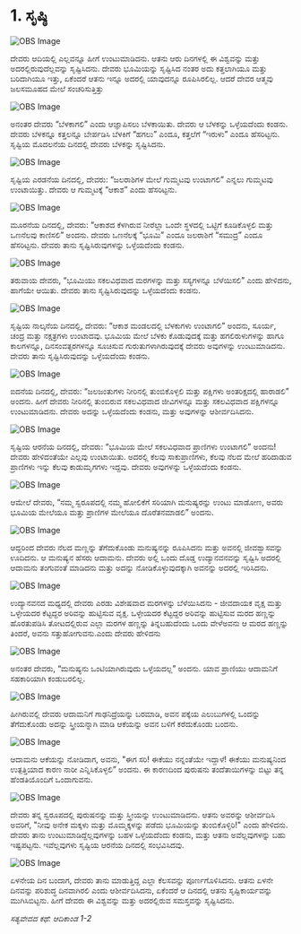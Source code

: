 # 1. ಸೃಷ್ಠಿ

![OBS Image](https://cdn.door43.org/obs/jpg/360px/obs-en-01-01.jpg)

ದೇವರು ಆದಿಯಲ್ಲಿ ಎಲ್ಲವನ್ನೂ  ಹೀಗೆ ಉಂಟುಮಾಡಿದನು. ಆತನು ಆರು ದಿನಗಳಲ್ಲಿ ಈ ವಿಶ್ವವನ್ನು ಮತ್ತು ಅದರಲ್ಲಿರುವುದೆಲ್ಲವನ್ನು ಸೃಷ್ಟಿಸಿದನು. ದೇವರು ಭೂಮಿಯನ್ನು ಸೃಷ್ಟಿಸಿದ ನಂತರ ಅದು ಕತ್ತಲಾಗಿಯೂ ಮತ್ತು ಬರಿದಾಗಿಯೂ ಇತ್ತು, ಏಕೆಂದರೆ ಆತನು ಇನ್ನೂ ಅದರಲ್ಲಿ ಯಾವುದನ್ನೂ ರೂಪಿಸಿರಲಿಲ್ಲ. ಆದರೆ ದೇವರ ಆತ್ಮವು ಜಲಸಮೂಹದ ಮೇಲೆ ಸಂಚರಿಸುತ್ತಿತ್ತು

![OBS Image](https://cdn.door43.org/obs/jpg/360px/obs-en-01-02.jpg)

ಅನಂತರ ದೇವರು “ಬೆಳಕಾಗಲಿ” ಎಂದು ಆಜ್ಞಾಪಿಸಲು ಬೆಳಕಾಯಿತು. ದೇವರು ಆ ಬೆಳಕನ್ನು ಒಳ್ಳೆಯದೆಂದು ಕಂಡನು. ದೇವರು ಬೆಳಕನ್ನೂ ಕತ್ತಲನ್ನೂ ಬೇರ್ಪಡಿಸಿ ಬೆಳಕಿಗೆ “ಹಗಲು” ಎಂದೂ, ಕತ್ತಲೆಗೆ “ಇರುಳು” ಎಂದೂ ಹೆಸರಿಟ್ಟನು. ಸೃಷ್ಟಿಯ ಮೊದಲನೆಯ ದಿನದಲ್ಲಿ ದೇವರು ಬೆಳಕನ್ನು ಸೃಷ್ಟಿಸಿದನು.

![OBS Image](https://cdn.door43.org/obs/jpg/360px/obs-en-01-03.jpg)

ಸೃಷ್ಟಿಯ ಎರಡನೆಯ ದಿನದಲ್ಲಿ, ದೇವರು: “ಜಲರಾಶಿಗಳ ಮೇಲೆ ಗುಮ್ಮಟವು ಉಂಟಾಗಲಿ”  ಎನ್ನಲು ಗುಮ್ಮಟವು ಉಂಟಾಯಿತ್ತು. ದೇವರು ಆ ಗುಮ್ಮಟಕ್ಕೆ “ಆಕಾಶ” ಎಂದು ಹೆಸರಿಟ್ಟನು.

![OBS Image](https://cdn.door43.org/obs/jpg/360px/obs-en-01-04.jpg)

ಮೂರನೆಯ ದಿನದಲ್ಲಿ, ದೇವರು: “ಆಕಾಶದ ಕೆಳಗಿರುವ ನೀರೆಲ್ಲಾ ಒಂದೇ ಸ್ಥಳದಲ್ಲಿ ಒಟ್ಟಿಗೆ ಕೂಡಿಕೊಳ್ಳಲಿ ಮತ್ತು ಒಣನೆಲವು ಕಾಣಿಸಲಿ” ಅಂದನು. ದೇವರು ಒಣನೆಲಕ್ಕೆ “ಭೂಮಿ” ಎಂದೂ ಜಲರಾಶಿಗೆ “ಸಮುದ್ರ” ಎಂದೂ ಹೆಸರಿಟ್ಟನು. ದೇವರು ತಾನು ಸೃಷ್ಟಿಸಿರುವುಗಳನ್ನು ಒಳ್ಳೆಯದೆಂದು ಕಂಡನು.

![OBS Image](https://cdn.door43.org/obs/jpg/360px/obs-en-01-05.jpg)

ತರುವಾಯ ದೇವರು, “ಭೂಮಿಯು ಸಕಲವಿಧವಾದ ಮರಗಳನ್ನು ಮತ್ತು ಸಸ್ಯಗಳನ್ನೂ ಬೆಳೆಯಿಸಲಿ” ಎಂದು ಹೇಳಿದನು, ಹಾಗೆಯೇ ಆಯಿತು. ದೇವರು ತಾನು ಸೃಷ್ಟಿಸಿರುವುದನ್ನು ಒಳ್ಳೆಯದೆಂದು ಕಂಡನು.

![OBS Image](https://cdn.door43.org/obs/jpg/360px/obs-en-01-06.jpg)

ಸೃಷ್ಟಿಯ ನಾಲ್ಕನೆಯ ದಿನದಲ್ಲಿ, ದೇವರು: “ಆಕಾಶ ಮಂಡಲದಲ್ಲಿ ಬೆಳಕುಗಳು ಉಂಟಾಗಲಿ” ಅಂದನು, ಸೂರ್ಯ, ಚಂದ್ರ ಮತ್ತು ನಕ್ಷತ್ರಗಳು ಉಂಟಾದವು. ಭೂಮಿಯ ಮೇಲೆ ಬೆಳಕು ಕೊಡುವುದಕ್ಕೆ ಮತ್ತು ಹಗಲಿರುಳುಗಳನ್ನು ಹಾಗೂ ಕಾಲಗಳನ್ನೂ, ದಿನಸಂವತ್ಸರಗಳನ್ನೂ ಸೂಚಿಸುವ ಗುರುತುಗಳಾಗಿರುವುದಕ್ಕೆ ದೇವರು ಅವುಗಳನ್ನು ಉಂಟುಮಾಡಿದನು. ದೇವರು ತಾನು ಸೃಷ್ಟಿಸಿರುವುದನ್ನು ಒಳ್ಳೆಯದೆಂದು ಕಂಡನು.

![OBS Image](https://cdn.door43.org/obs/jpg/360px/obs-en-01-07.jpg)

ಐದನೆಯ ದಿನದಲ್ಲಿ, ದೇವರು: “ಜಲಜಂತುಗಳು ನೀರಿನಲ್ಲಿ ತುಂಬಿಕೊಳ್ಳಲಿ ಮತ್ತು ಪಕ್ಷಿಗಳು ಅಂತರಿಕ್ಷದಲ್ಲಿ ಹಾರಾಡಲಿ” ಅಂದನು. ಹೀಗೆ ದೇವರು ನೀರಿನಲ್ಲಿ ತುಂಬಿರುವ ಸಕಲವಿಧವಾದ ಜೀವಿಗಳನ್ನೂ ಮತ್ತು ಸಕಲವಿಧವಾದ ಪಕ್ಷಿಗಳನ್ನೂ ಉಂಟುಮಾಡಿದನು. ದೇವರು ಅದನ್ನು ಒಳ್ಳೆಯದೆಂದು ಕಂಡನು, ಮತ್ತು ಅವುಗಳನ್ನು ಆಶೀರ್ವದಿಸಿದನು.

![OBS Image](https://cdn.door43.org/obs/jpg/360px/obs-en-01-08.jpg)

ಸೃಷ್ಟಿಯ ಆರನೆಯ ದಿನದಲ್ಲಿ, ದೇವರು: “ಭೂಮಿಯ ಮೇಲೆ ಸಕಲವಿಧವಾದ ಪ್ರಾಣಿಗಳು ಉಂಟಾಗಲಿ” ಅಂದನು! ದೇವರು ಹೇಳಿದಂತೆಯೇ ಎಲ್ಲವು ಉಂಟಾಯಿತು. ಅದರಲ್ಲಿ ಕೆಲವು ಸಾಕುಪ್ರಾಣಿಗಳು, ಕೆಲವು ನೆಲದ ಮೇಲೆ ಹರಿದಾಡುವ ಪ್ರಾಣಿಗಳು ಇನ್ನು ಕೆಲವು ಕಾಡುಮೃಗಗಳು ಇದ್ದವು. ದೇವರು ಅವುಗಳನ್ನು ಒಳ್ಳೆಯದೆಂದು ಕಂಡನು.

![OBS Image](https://cdn.door43.org/obs/jpg/360px/obs-en-01-09.jpg)

ಆಮೇಲೆ ದೇವರು, “ನಮ್ಮ ಸ್ವರೂಪದಲ್ಲಿ ನಮ್ಮ ಹೋಲಿಕೆಗೆ ಸರಿಯಾಗಿ ಮನುಷ್ಯರನ್ನು ಉಂಟು ಮಾಡೋಣ, ಅವರು ಭೂಮಿಯ ಮೇಲೆಯೂ ಮತ್ತು ಪ್ರಾಣಿಗಳ ಮೇಲೆಯೂ ದೊರೆತನಮಾಡಲಿ” ಅಂದನು.

![OBS Image](https://cdn.door43.org/obs/jpg/360px/obs-en-01-10.jpg)

ಆದ್ದರಿಂದ ದೇವರು ನೆಲದ ಮಣ್ಣನ್ನು ತೆಗೆದುಕೊಂಡು ಮನುಷ್ಯನನ್ನು ರೂಪಿಸಿದನು ಮತ್ತು ಅವನಲ್ಲಿ ಜೀವಶ್ವಾಸವನ್ನು ಊದಿದನು. ಆ ಮನುಷ್ಯನ ಹೆಸರು ಆದಾಮನು. ದೇವರು ಅಲ್ಲಿ ಒಂದು ದೊಡ್ಡ ಉದ್ಯಾನವನವನ್ನು ಸೃಷ್ಟಿಸಿ ಅದರಲ್ಲಿ ಆದಾಮನು ತಂಗುವಂತೆ ಮಾಡಿದನು ಮತ್ತು ಅದನ್ನು ನೋಡಿಕೊಳ್ಳುವುದಕ್ಕಾಗಿ ಅವನನ್ನು ಅದರಲ್ಲಿ ಇರಿಸಿದನು.

![OBS Image](https://cdn.door43.org/obs/jpg/360px/obs-en-01-11.jpg)

ಉದ್ಯಾನವನದ ಮಧ್ಯದಲ್ಲಿ ದೇವರು ಎರಡು ವಿಶೇಷವಾದ ಮರಗಳನ್ನು ಬೆಳೆಯಿಸಿದನು - ಜೀವದಾಯಕ ವೃಕ್ಷ ಮತ್ತು ಒಳ್ಳೇಯದರ ಕೆಟ್ಟದ್ದರ ಅರಿವನ್ನು ಹುಟ್ಟಿಸುವ ವೃಕ್ಷ. ಒಳ್ಳೇಯದರ ಕೆಟ್ಟದ್ದರ ಅರಿವನ್ನು ಹುಟ್ಟಿಸುವ ಮರದ ಹಣ್ಣನ್ನು ಹೊರತುಪಡಿಸಿ ತೋಟದಲ್ಲಿರುವ ಎಲ್ಲಾ ಮರಗಳ ಹಣ್ಣನ್ನು ತಿನ್ನಬಹುದೆಂದು  ಒಂದು ವೇಳೆಅವನು ಆ ಮರದ ಹಣ್ಣನ್ನು ತಿಂದರೆ, ಅವನು ಸತ್ತುಹೋಗುವನು.ಎಂದು ದೇವರು ಹೇಳಿದನು

![OBS Image](https://cdn.door43.org/obs/jpg/360px/obs-en-01-12.jpg)

ಅನಂತರ ದೇವರು, “ಮನುಷ್ಯನು ಒಂಟಿಯಾಗಿರುವುದು ಒಳ್ಳೆಯದಲ್ಲ” ಅಂದನು.  ಯಾವ ಪ್ರಾಣಿಯು ಆದಾಮನಿಗೆ ಸಹಕಾರಿಯಾಗಿ ಕಂಡುಬರಲಿಲ್ಲ.

![OBS Image](https://cdn.door43.org/obs/jpg/360px/obs-en-01-13.jpg)

ಹೀಗಿರುವಲ್ಲಿ ದೇವರು ಆದಾಮನಿಗೆ ಗಾಢನಿದ್ರೆಯನ್ನು ಬರಮಾಡಿ,  ಅವನ ಪಕ್ಕೆಯ ಎಲುಬುಗಳಲ್ಲಿ ಒಂದನ್ನು ತೆಗೆದುಕೊಂಡು ಅದನ್ನು ಸ್ತ್ರೀಯನ್ನಾಗಿ ಮಾಡಿ ಆಕೆಯನ್ನು ಅವನ ಬಳಿಗೆ ಕರೆದುಕೊಂಡು ಬಂದನು.

![OBS Image](https://cdn.door43.org/obs/jpg/360px/obs-en-01-14.jpg)

ಆದಾಮನು ಆಕೆಯನ್ನು ನೋಡಿದಾಗ, ಅವನು, "ಈಗ ಸರಿ! ಈಕೆಯು ನನ್ನಂತೆಯೇ ಇದ್ದಾಳೆ! ಈಕೆಯು ಮನುಷ್ಯನಿಂದ ಉತ್ಪತ್ತಿಯಾದ ಕಾರಣ ನಾರೀ ಎನ್ನಿಸಿಕೊಳ್ಳಲಿ” ಅಂದನು. ಈ ಕಾರಣದಿಂದ ಪುರುಷನು ತಂದೆತಾಯಿಗಳನ್ನು ಬಿಟ್ಟು ತನ್ನ ಹೆಂಡತಿಯೊಂದಿಗೆ ಒಂದಾಗುವನು.

![OBS Image](https://cdn.door43.org/obs/jpg/360px/obs-en-01-15.jpg)

ದೇವರು ತನ್ನ ಸ್ವರೂಪದಲ್ಲಿ ಪುರುಷನನ್ನು ಮತ್ತು ಸ್ತ್ರೀಯನ್ನು ಉಂಟುಮಾಡಿದನು. ಆತನು ಅವರನ್ನು ಆಶೀರ್ವದಿಸಿ ಅವರಿಗೆ, "ನೀವು ಅನೇಕ ಮಕ್ಕಳು ಮತ್ತು ಮೊಮ್ಮಕ್ಕಳನ್ನು ಪಡೆದು ಭೂಮಿಯನ್ನು ತುಂಬಿಕೊಳ್ಳಿರಿ!" ಎಂದು ಹೇಳಿದನು. ದೇವರು ತಾನು ಉಂಟುಮಾಡಿದ್ದೆಲ್ಲವುಗಳನ್ನು ಬಹಳ ಒಳ್ಳೆಯದೆಂದು ಕಂಡನು, ಮತ್ತು ಆತನು ಅವೆಲ್ಲವುಗಳನ್ನು ಬಹು ಇಷ್ಟಪಟ್ಟನು. ಇವೆಲ್ಲವುಗಳು ಸೃಷ್ಟಿಯ ಆರನೆಯ ದಿನದಲ್ಲಿ ಸಂಭವಿಸಿದವು.

![OBS Image](https://cdn.door43.org/obs/jpg/360px/obs-en-01-16.jpg)

ಏಳನೇಯ ದಿನ ಬಂದಾಗ, ದೇವರು ತಾನು ಮಾಡುತ್ತಿದ್ದ ಎಲ್ಲಾ ಕೆಲಸವನ್ನು ಪೂರ್ಣಗೊಳಿಸಿದನು. ಆತನು ಏಳನೇ ದಿನವನ್ನು ಪರಿಶುದ್ಧ ದಿನವಾಗಿರಲಿ ಎಂದು ಆಶೀರ್ವದಿಸಿದನು, ಏಕೆಂದರೆ ಆ ದಿನದಲ್ಲಿ ಆತನು ಸೃಷ್ಟಿಕಾರ್ಯವನ್ನು ಮುಗಿಸಿಬಿಟ್ಟನು. ಹೀಗೆ ದೇವರು ಈ ವಿಶ್ವವನ್ನು ಮತ್ತು ಅದರಲ್ಲಿರುವ ಸಮಸ್ತವನ್ನು ಸೃಷ್ಟಿಸಿದನು.

_ಸತ್ಯವೇದದ ಕಥೆ: ಆದಿಕಾಂಡ 1-2_

